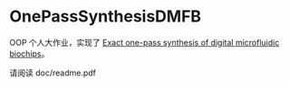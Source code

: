 OnePassSynthesisDMFB
================================

OOP 个人大作业，实现了 [Exact one-pass synthesis of digital microfluidic biochips](https://ieeexplore.ieee.org/document/6881469/)。

请阅读 doc/readme.pdf
